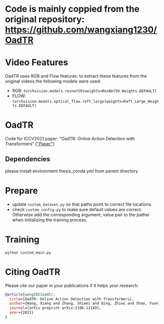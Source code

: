# Code is mainly coppied from the original repository: https://github.com/wangxiang1230/OadTR

# Video Features
OadTR uses RGB and Flow features. to extract these features from the original videos the following models were used:
* RGB: `torchvision.models.resnet50(weights=ResNet50_Weights.DEFAULT)`
* FLOW: `torchvision.models.optical_flow.raft_large(weights=Raft_Large_Weights.DEFAULT)`


# OadTR
Code for ICCV2021 paper: "OadTR: Online Action Detection with Transformers" [["Paper"]](https://arxiv.org/pdf/2106.11149.pdf)

## Dependencies
please install environment thesis_conda.yml from parent directory.


# Prepare
* update `custom_dataset.py` so that paths point to correct file locations.
* check `custom_config.py` to make sure default values are correct. Otherwise add the corresponding argument, value pair to the pather when initializing the training process.

# Training
```
python custom_main.py 
```


# Citing OadTR
Please cite our paper in your publications if it helps your research:

```BibTeX
@article{wang2021oadtr,
  title={OadTR: Online Action Detection with Transformers},
  author={Wang, Xiang and Zhang, Shiwei and Qing, Zhiwu and Shao, Yuanjie and Zuo, Zhengrong and Gao, Changxin and Sang, Nong},
  journal={arXiv preprint arXiv:2106.11149},
  year={2021}
}
```
